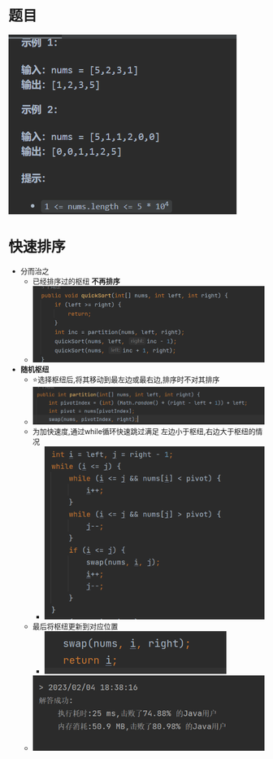 # 题目
![400](attachments/Pasted%20image%2020230204180547.png)

# 快速排序
- 分而治之
	- 已经排序过的枢纽 **不再排序**
	- ![](attachments/Pasted%20image%2020230204183900.png)
- **随机枢纽**
	- ⭐选择枢纽后,将其移动到最左边或最右边,排序时不对其排序
	- ![](attachments/Pasted%20image%2020230204184000.png)
	- 为加快速度,通过while循环快速跳过满足 左边小于枢纽,右边大于枢纽的情况
		- ![](attachments/Pasted%20image%2020230204184054.png)
	- 最后将枢纽更新到对应位置
		- ![](attachments/Pasted%20image%2020230204184205.png)
	- ![](attachments/Pasted%20image%2020230204184230.png)
